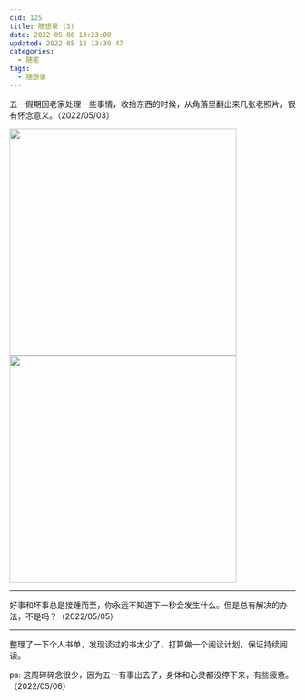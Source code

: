 ```yaml
---
cid: 125
title: 随想录 (3)
date: 2022-05-06 13:23:00
updated: 2022-05-12 13:39:47
categories: 
  - 随笔
tags: 
  - 随想录
---
```



五一假期回老家处理一些事情，收拾东西的时候，从角落里翻出来几张老照片，很有怀念意义。（2022/05/03）

<img src="https://oss.zburu.com/i/2022/05/06/2a17e3f7b4257687e194a430405357b1.png" style="width:400px;">

<img src="https://oss.zburu.com/i/2022/05/06/6cd852d868a370f668a60c8ea2009b19.png" style="width:400px;">


---

好事和坏事总是接踵而至，你永远不知道下一秒会发生什么。但是总有解决的办法，不是吗？（2022/05/05）

---

整理了一下个人书单，发现读过的书太少了，打算做一个阅读计划，保证持续阅读。

ps: 这周碎碎念很少，因为五一有事出去了，身体和心灵都没停下来，有些疲惫。（2022/05/06）